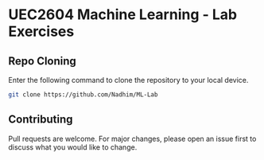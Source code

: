 ﻿# UEC2604 Machine Learning - Lab Exercises

## Repo Cloning

Enter the following command to clone the repository to your local device.

```bash
git clone https://github.com/Nadhim/ML-Lab
```

## Contributing

Pull requests are welcome. For major changes, please open an issue first
to discuss what you would like to change.
